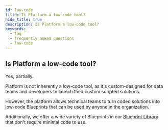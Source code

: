 ```yaml
---
id: low-code
title: Is Platform a low-code tool?
hide_title: true
description: Is Platform a low-code tool?
keywords:
  - faq
  - frequently asked questions
  - low-code
---
```


## Is Platform a low-code tool?

Yes, partially.

Platform is not inherently a low-code tool, as it's custom-designed for data teams and developers to launch their custom scripted solutions.

However, the platform allows technical teams to turn coded solutions into low-code Blueprints that can be used by anyone in the organization.

Additionally, we offer a wide variety of Blueprints in our [Blueprint Library](../../reference/blueprints/blueprint-library/blueprint-library-overview.md) that don't require minimal code to use.
